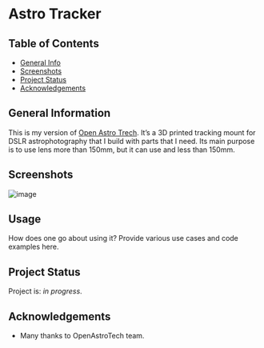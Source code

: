 # Astro Tracker

## Table of Contents
* [General Info](#general-information)
* [Screenshots](#screenshots)
* [Project Status](#project-status)
* [Acknowledgements](#acknowledgements)



## General Information
This is my version of [Open Astro Trech](https://openastrotech.com/). It’s a 3D printed tracking mount for DSLR astrophotography that I build with parts that I need. Its main purpose is to use lens more than 150mm, but it can use and less than 150mm.


## Screenshots
![image](./IMG/IMG_7255.PNG)


## Usage
How does one go about using it?
Provide various use cases and code examples here.


## Project Status
Project is: _in progress_.


## Acknowledgements
- Many thanks to OpenAstroTech team.
